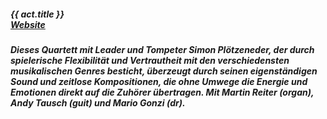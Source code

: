 ##### **{{ act.title }}** <br> <a target="_blank" rel="noopener noreferrer" href="http://www.simon.ploetzeneder.net/">Website</a>

##### Dieses Quartett mit Leader und Tompeter **Simon Plötzeneder**, der durch spielerische Flexibilität und Vertrautheit mit den verschiedensten musikalischen Genres besticht, überzeugt durch seinen eigenständigen Sound und zeitlose Kompositionen, die ohne Umwege die Energie und Emotionen direkt auf die Zuhörer übertragen. Mit **Martin Reiter** (organ), **Andy Tausch** (guit) und **Mario Gonzi** (dr).